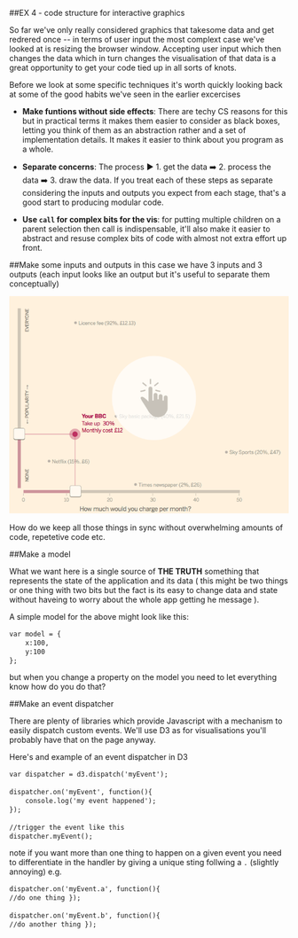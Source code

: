 ##EX 4 - code structure for interactive graphics

So far we've only really considered graphics that takesome data and get redrered once -- in terms of user input the most complext case we've looked at is resizing the browser window. Accepting user input which then changes the data which in turn changes the visualisation of that data is a great opportunity to get your code tied up in all sorts of knots.

Before we look at some specific techniques it's worth quickly looking back at some of the good habits we've seen in the earlier excercises

 * __Make funtions without side effects__: There are techy CS reasons for this but in practical terms it makes them easier to consider as black boxes, letting you think of them as an abstraction rather and a set of implementation details. It makes it easier to think about you program as a whole. 

 * __Separate concerns__: The process ▶️ 1. get the data ➡️ 2. process the data ➡️ 3. draw the data. If you treat each of these steps as separate considering the inputs and outputs you expect from each stage, that's a good start to producing modular code.

 * __Use ```call``` for complex bits for the vis__: for putting multiple children on a parent selection then call is indispensable, it'll also make it easier to abstract and resuse complex bits of code with almost not extra effort up front. 

##Make some inputs and outputs
in this case we have 3 inputs and 3 outputs (each input looks like an output but it's useful to separate them conceptually)
 
![bbc example](bbc-example.png)

How do we keep all those things in sync without overwhelming amounts of code, repetetive code etc.

##Make a model

What we want here is a single source of __THE TRUTH__ something that represents the state of the application and its data ( this might be two things or one thing with two bits but the fact is its easy to change data and state  without haveing to worry about the whole app getting he message ).

A simple model for the above might look like this:

```
var model = {
	x:100,
	y:100
};
```

but when you change a property on the model you need to let everything know how do you do that?

##Make an event dispatcher

There are plenty of libraries which provide Javascript with a mechanism to easily dispatch custom events. We'll use D3 as for visualisations you'll probably have that on the page anyway.

Here's and example of an event dispatcher in D3

```
var dispatcher = d3.dispatch('myEvent');

dispatcher.on('myEvent', function(){
	console.log('my event happened');
});

//trigger the event like this
dispatcher.myEvent();
```
note if you want more than one thing to happen on a given event you need to differentiate in the handler by giving a unique sting follwing a `.` (slightly annoying)
e.g.

```
dispatcher.on('myEvent.a', function(){ 
//do one thing });

dispatcher.on('myEvent.b', function(){ 
//do another thing });
```

